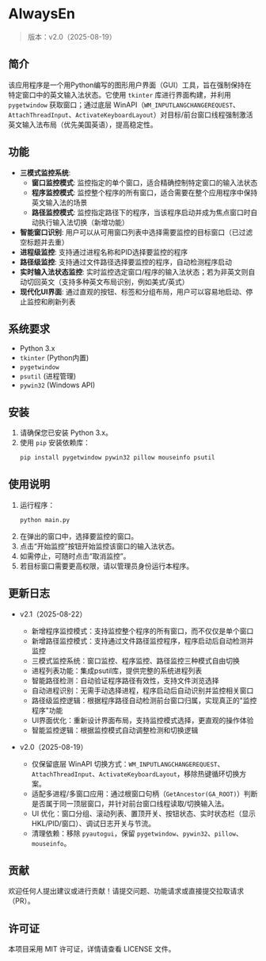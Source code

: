 # AlwaysEn

> 版本：v2.0（2025-08-19）

## 简介

该应用程序是一个用Python编写的图形用户界面（GUI）工具，旨在强制保持在特定窗口中的英文输入法状态。它使用 `tkinter` 库进行界面构建，并利用 `pygetwindow` 获取窗口；通过底层 WinAPI（`WM_INPUTLANGCHANGEREQUEST`、`AttachThreadInput`、`ActivateKeyboardLayout`）对目标/前台窗口线程强制激活英文输入法布局（优先美国英语），提高稳定性。

## 功能

- **三模式监控系统**: 
  - **窗口监控模式**: 监控指定的单个窗口，适合精确控制特定窗口的输入法状态
  - **程序监控模式**: 监控整个程序的所有窗口，适合需要在整个应用程序中保持英文输入法的场景
  - **路径监控模式**: 监控指定路径下的程序，当该程序启动并成为焦点窗口时自动执行输入法切换（新增功能）
- **智能窗口识别**: 用户可以从可用窗口列表中选择需要监控的目标窗口（已过滤空标题并去重）
- **进程级监控**: 支持通过进程名称和PID选择要监控的程序
- **路径级监控**: 支持通过文件路径选择要监控的程序，自动检测程序启动
- **实时输入法状态监控**: 实时监控选定窗口/程序的输入法状态；若为非英文则自动切回英文（支持多种英文布局识别，例如美式/英式）
- **现代化UI界面**: 通过直观的按钮、标签和分组布局，用户可以容易地启动、停止监控和刷新列表

## 系统要求

- Python 3.x
- `tkinter` (Python内置)
- `pygetwindow`
- `psutil` (进程管理)
- `pywin32` (Windows API)

## 安装

1. 请确保您已安装 Python 3.x。
2. 使用 `pip` 安装依赖库：
   ```bash
   pip install pygetwindow pywin32 pillow mouseinfo psutil
   ```

## 使用说明

1. 运行程序：
   ```bash
   python main.py
   ```
2. 在弹出的窗口中，选择要监控的窗口。
3. 点击“开始监控”按钮开始监控该窗口的输入法状态。
4. 如需停止，可随时点击“取消监控”。
5. 若目标窗口需要更高权限，请以管理员身份运行本程序。

## 更新日志

- v2.1（2025-08-22）
  - 新增程序监控模式：支持监控整个程序的所有窗口，而不仅仅是单个窗口
  - 新增路径监控模式：支持通过文件路径监控程序，程序启动后自动检测并监控
  - 三模式监控系统：窗口监控、程序监控、路径监控三种模式自由切换
  - 进程列表功能：集成psutil库，提供完整的系统进程列表
  - 智能路径检测：自动验证程序路径有效性，支持文件浏览选择
  - 自动进程识别：无需手动选择进程，程序启动后自动识别并监控相关窗口
  - 路径级监控逻辑：根据程序路径自动检测前台窗口归属，实现真正的"监控程序"功能
  - UI界面优化：重新设计界面布局，支持监控模式选择，更直观的操作体验
  - 智能监控逻辑：根据监控模式自动调整检测和切换逻辑

- v2.0（2025-08-19）
  - 仅保留底层 WinAPI 切换方式：`WM_INPUTLANGCHANGEREQUEST`、`AttachThreadInput`、`ActivateKeyboardLayout`，移除热键循环切换方案。
  - 适配多进程/多窗口应用：通过根窗口句柄（`GetAncestor(GA_ROOT)`）判断是否属于同一顶层窗口，并针对前台窗口线程读取/切换输入法。
  - UI 优化：窗口分组、滚动列表、置顶开关、按钮状态、实时状态栏（显示 HKL/PID/窗口）、调试日志开关与节流。
  - 清理依赖：移除 `pyautogui`，保留 `pygetwindow`、`pywin32`、`pillow`、`mouseinfo`。

## 贡献

欢迎任何人提出建议或进行贡献！请提交问题、功能请求或直接提交拉取请求（PR）。

## 许可证
本项目采用 MIT 许可证，详情请查看 LICENSE 文件。